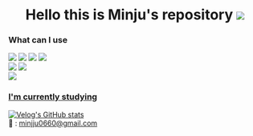 
<div align="center">
    <h1> Hello this is Minju's repository 
        <a href="https://hits.seeyoufarm.com">
            <img src="https://hits.seeyoufarm.com/api/count/incr/badge.svg?url=https%3A%2F%2Fgithub.com%2Fdeli-ght&count_bg=%23ED6DA3&title_bg=%2386757E&icon_color=%23E1DEDE&title=hits&edge_flat=false"/>
        </a>
    </h1>
    
</div>

<h3>What can I use</h2>
<div >
    <img src="https://img.shields.io/badge/html5-%23E34F26.svg?style=for-the-badge&logo=html5&logoColor=white"/>
    <img src="https://img.shields.io/badge/css3-%231572B6.svg?style=for-the-badge&logo=css3&logoColor=white"/>
    <img src="https://img.shields.io/badge/javascript-%23323330.svg?style=for-the-badge&logo=javascript&logoColor=%23F7DF1E"/>
    <img src="https://img.shields.io/badge/typescript-%23007ACC.svg?style=for-the-badge&logo=typescript&logoColor=white"/><br/>
    <img src="https://img.shields.io/badge/react-%2320232a.svg?style=for-the-badge&logo=react&logoColor=%2361DAFB"/>
    <img src="https://img.shields.io/badge/Next-black?style=for-the-badge&logo=next.js&logoColor=white"/><br/>
    <img src="https://img.shields.io/badge/styled--components-DB7093?style=for-the-badge&logo=styled-components&logoColor=white"/><br/>
    <a href="https://github.com/deli-ght">
</div>

<h3>I'm currently studying</h1> 

[![Velog's GitHub stats](https://velog-readme-stats.vercel.app/api?name=deli-ght)](https://github.com/deli-ght/velog-readme-stats)
      <br/> 📧 : <a mailto="minjju0660@gmail.com">minjju0660@gmail.com</a>
